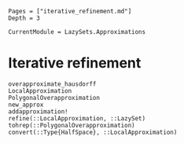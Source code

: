 ```@contents
Pages = ["iterative_refinement.md"]
Depth = 3
```

```@meta
CurrentModule = LazySets.Approximations
```

# Iterative refinement

```@docs
overapproximate_hausdorff
LocalApproximation
PolygonalOverapproximation
new_approx
addapproximation!
refine(::LocalApproximation, ::LazySet)
tohrep(::PolygonalOverapproximation)
convert(::Type{HalfSpace}, ::LocalApproximation)
```
